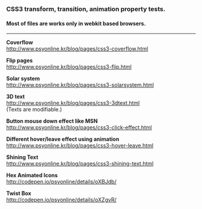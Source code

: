 ### CSS3 transform, transition, animation property tests.
#### Most of files are works only in webkit based browsers.
  
-----
  
**Coverflow**  
<http://www.psyonline.kr/blog/pages/css3-coverflow.html>  

**Flip pages**  
<http://www.psyonline.kr/blog/pages/css3-flip.html>  

**Solar system**  
<http://www.psyonline.kr/blog/pages/css3-solarsystem.html>  

**3D text**  
<http://www.psyonline.kr/blog/pages/css3-3dtext.html>  
(Texts are modifiable.)

**Button mouse down effect like MSN**  
<http://www.psyonline.kr/blog/pages/css3-click-effect.html>

**Different hover/leave effect using animation**  
<http://www.psyonline.kr/blog/pages/css3-hover-leave.html>

**Shining Text**  
<http://www.psyonline.kr/blog/pages/css3-shining-text.html>  

**Hex Animated Icons**  
<http://codepen.io/psyonline/details/oXBJdb/>  

**Twist Box**  
<http://codepen.io/psyonline/details/oXZgvR/>  